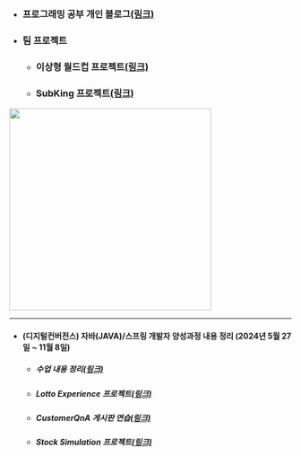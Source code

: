 - ### 프로그래밍 공부 개인 블로그[(링크)](https://inblog.ai/devleekangho/category/프로젝트)

- ### 팀 프로젝트
	- ### 이상형 월드컵 프로젝트[(링크)](https://github.com/LeeKangHo1/projectwc)
	- ### SubKing 프로젝트[(링크)](https://github.com/LeeKangHo1/SUBKINGproject)
 <a href="https://github.com/LeeKangHo1">
  <img src="https://github-readme-stats.vercel.app/api?username=LeeKangHo1&locale=kr" width="360"/>
 </a>
 
---
- ####  (디지털컨버전스) 자바(JAVA)/스프링 개발자 양성과정 내용 정리 (2024년 5월 27일 ~ 11월 8일)
	- ##### 수업 내용 정리[(링크)](https://github.com/LeeKangHo1/My-Java-study)
	- ##### Lotto Experience 프로젝트[(링크)](https://github.com/LeeKangHo1/lottoTeam3)
  	- ##### CustomerQnA 게시판 연습[(링크)](https://github.com/LeeKangHo1/CustomerQnA)
	- ##### Stock Simulation 프로젝트[(링크)](https://github.com/LeeKangHo1/Magnificent_Architects)

